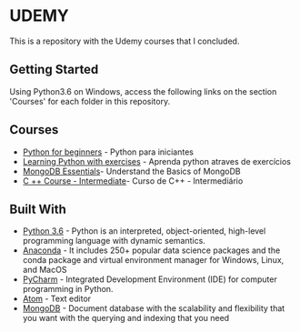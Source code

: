 # UDEMY

This is a repository with the Udemy courses that I concluded.

## Getting Started

Using Python3.6 on Windows, access the following links on the section 'Courses' for each folder in this repository.

## Courses
* [Python for beginners](https://www.udemy.com/python-para-iniciantes/learn/v4/overview) - Python para iniciantes
* [Learning Python with exercises](https://www.udemy.com/aprenda-python-atraves-de-exercicios/learn/v4/overview) - Aprenda python atraves de exercícios
* [MongoDB Essentials](https://www.udemy.com/mongodb-essentials/learn/v4/overview)- Understand the Basics of MongoDB
* [C ++ Course - Intermediate](https://www.udemy.com/cart/subscribe/course/825690/)- Curso de C++ - Intermediário

## Built With
* [Python 3.6](https://www.python.org/downloads/) - Python is an interpreted, object-oriented, high-level programming language with dynamic semantics.
* [Anaconda](https://www.anaconda.com/download/) -
It includes 250+ popular data science packages and the conda package and virtual environment manager for Windows, Linux, and MacOS
* [PyCharm](https://pycharm.en.softonic.com/) -  Integrated Development Environment (IDE) for computer programming in Python.
* [Atom](https://atom.io/) - Text editor
* [MongoDB](https://docs.mongodb.com/manual/tutorial/install-mongodb-on-windows/) - Document database with the scalability and flexibility that you want with the querying and indexing that you need
